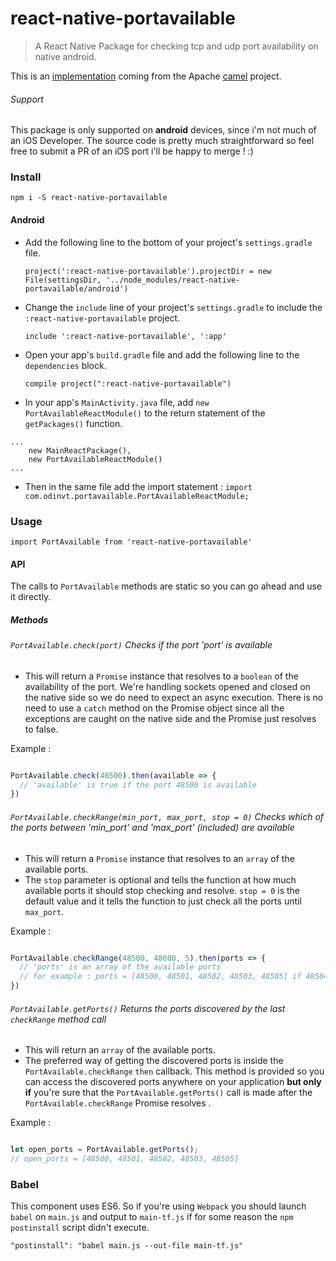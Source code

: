 # react-native-portavailable
> A React Native Package for checking tcp and udp port availability on native android.

This is an [implementation](http://svn.apache.org/viewvc/camel/trunk/components/camel-test/src/main/java/org/apache/camel/test/AvailablePortFinder.java?view=markup#l130) coming from the Apache [camel](http://camel.apache.org/) project.

###### Support
This package is only supported on **android** devices, since i'm not much of an iOS Developer. The source code is pretty much straightforward so feel free to submit a PR of an iOS port i'll be happy to merge ! :)

### Install
    npm i -S react-native-portavailable

#### Android


 - Add the following line to the bottom of your project's `settings.gradle` file.

    `project(':react-native-portavailable').projectDir = new File(settingsDir, '../node_modules/react-native-portavailable/android')`

 - Change the `include` line of your project's `settings.gradle` to include the `:react-native-portavailable` project.

    `include ':react-native-portavailable', ':app'`

 - Open your app's `build.gradle` file and add the following line to the `dependencies` block.

    `compile project(":react-native-portavailable")`

 - In your app's `MainActivity.java` file, add `new PortAvailableReactModule()` to the return statement of the `getPackages()` function.

```
...
    new MainReactPackage(),
    new PortAvailableReactModule()
...
```

 - Then in the same file add the import statement :
 `import com.odinvt.portavailable.PortAvailableReactModule;`


### Usage

    import PortAvailable from 'react-native-portavailable'

#### API

The calls to `PortAvailable` methods are static so you can go ahead and use it directly.

##### Methods

###### `PortAvailable.check(port)` Checks if the port 'port' is available


 - This will return a `Promise` instance that resolves to a `boolean` of the availability of the port. We're handling sockets opened and closed on the native side so we do need to expect an async execution. There is no need to use a `catch` method on the Promise object since all the exceptions are caught on the native side and the Promise just resolves to false.

Example :

```javascript

PortAvailable.check(48500).then(available => {
  // 'available' is true if the port 48500 is available
})

```

###### `PortAvailable.checkRange(min_port, max_port, stop = 0)` Checks which of the ports between 'min_port' and 'max_port' (included) are available

 - This will return a `Promise` instance that resolves to an `array` of the available ports.
 - The `stop` parameter is optional and tells the function at how much available ports it should stop checking and resolve. `stop = 0` is the default value and it tells the function to just check all the ports until `max_port`.

Example :

```javascript

PortAvailable.checkRange(48500, 48600, 5).then(ports => {
  // 'ports' is an array of the available ports
  // for example : ports = [48500, 48501, 48502, 48503, 48505] if 48504 is not available
})

```

###### `PortAvailable.getPorts()` Returns the ports discovered by the last `checkRange` method call

 - This will return an `array` of the available ports.
 - The preferred way of getting the discovered ports is inside the `PortAvailable.checkRange` `then` callback. This method is provided so you can access the discovered ports anywhere on your application **but only if** you're sure that the `PortAvailable.getPorts()` call is made after the `PortAvailable.checkRange` Promise resolves .

Example :

```javascript

let open_ports = PortAvailable.getPorts();
// open_ports = [48500, 48501, 48502, 48503, 48505]

```

### Babel

This component uses ES6. So if you're using `Webpack` you should launch `babel` on `main.js` and output to `main-tf.js` if for some reason the `npm postinstall` script didn't execute.

    "postinstall": "babel main.js --out-file main-tf.js"
